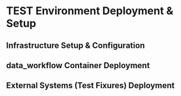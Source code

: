 # TEST Environment Deployment & Setup

## Infrastructure Setup & Configuration

## data_workflow Container Deployment

## External Systems (Test Fixures) Deployment
